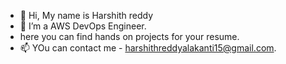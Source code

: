 - 👋 Hi, My name is  Harshith reddy 
- 👀 I’m a AWS DevOps Engineer.
- here you can find hands on projects for your resume.
- 📫 YOu can contact me - harshithreddyalakanti15@gmail.com.

<!---
harsha0204/harsha0204 is a ✨ special ✨ repository because its `README.md` (this file) appears on your GitHub profile.
You can click the Preview link to take a look at your changes.
--->
